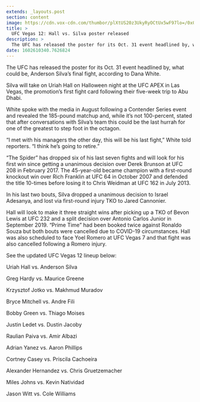 ```yaml
--- 
extends: _layouts.post 
section: content 
image: https://cdn.vox-cdn.com/thumbor/plXtUS20z3UkyRyOCtUx5wF97lo=/0x0:1920x1005/fit-in/1200x630/cdn.vox-cdn.com/uploads/chorus_asset/file/7961245/027_Anderson_Silva.0.jpg 
title: > 
  UFC Vegas 12: Hall vs. Silva poster released 
description: > 
  The UFC has released the poster for its Oct. 31 event headlined by, what could be, Anderson Silva’s final fight, according to Dana White.Silva will take on Uriah Hall on Halloween night at the UFC APEX in Las Vegas, the promotion’s first fight card following their five-week trip to Abu Dhabi.In his last two bouts, Silva dropped a unanimous decision to Israel Adesanya, and lost via first-round injury TKO to Jared Cannonier.Hall was also scheduled to face Yoel Romero at UFC Vegas 7 and that fight was also cancelled following a Romero injury.See the updated UFC Vegas 12 lineup below:Uriah Hall vs. Anderson SilvaGreg Hardy vs. Maurice GreeneKrzysztof Jotko vs. Makhmud MuradovBryce Mitchell vs. Andre FiliBobby Green vs. Thiago MoisesJustin Ledet vs. Dustin JacobyRaulian Paiva vs. Amir AlbaziAdrian Yanez vs. Aaron PhillipsCortney Casey vs. Priscila CachoeiraAlexander Hernandez vs. Chris GruetzemacherMiles Johns vs. Kevin NatividadJason Witt vs. Cole Williams 
date: 1602610340.7626824 
--- 
```

The UFC has released the poster for its Oct. 31 event headlined by, what could be, Anderson Silva’s final fight, according to Dana White.

Silva will take on Uriah Hall on Halloween night at the UFC APEX in Las Vegas, the promotion’s first fight card following their five-week trip to Abu Dhabi.

White spoke with the media in August following a Contender Series event and revealed the 185-pound matchup and, while it’s not 100-percent, stated that after conversations with Silva’s team this could be the last hurrah for one of the greatest to step foot in the octagon.

“I met with his managers the other day, this will be his last fight,” White told reporters. “I think he’s going to retire.”

“The Spider” has dropped six of his last seven fights and will look for his first win since getting a unanimous decision over Derek Brunson at UFC 208 in February 2017. The 45-year-old became champion with a first-round knockout win over Rich Franklin at UFC 64 in October 2007 and defended the title 10-times before losing it to Chris Weidman at UFC 162 in July 2013.

In his last two bouts, Silva dropped a unanimous decision to Israel Adesanya, and lost via first-round injury TKO to Jared Cannonier.

Hall will look to make it three straight wins after picking up a TKO of Bevon Lewis at UFC 232 and a split decision over Antonio Carlos Junior in September 2019. “Prime Time” had been booked twice against Ronaldo Souza but both bouts were cancelled due to COVID-19 circumstances. Hall was also scheduled to face Yoel Romero at UFC Vegas 7 and that fight was also cancelled following a Romero injury.

See the updated UFC Vegas 12 lineup below:

Uriah Hall vs. Anderson Silva

Greg Hardy vs. Maurice Greene

Krzysztof Jotko vs. Makhmud Muradov

Bryce Mitchell vs. Andre Fili

Bobby Green vs. Thiago Moises

Justin Ledet vs. Dustin Jacoby

Raulian Paiva vs. Amir Albazi

Adrian Yanez vs. Aaron Phillips

Cortney Casey vs. Priscila Cachoeira

Alexander Hernandez vs. Chris Gruetzemacher

Miles Johns vs. Kevin Natividad

Jason Witt vs. Cole Williams